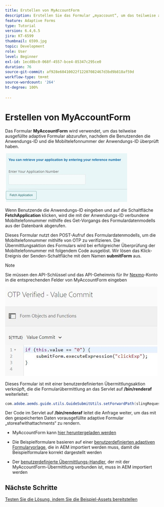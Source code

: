 ```yaml
---
title: Erstellen von MyAccountForm
description: Erstellen Sie das Formular „myaccount“, um das teilweise ausgefüllte Formular bei erfolgreicher Überprüfung der Anwendungs-ID und Telefonnummer abzurufen.
feature: Adaptive Forms
type: Tutorial
version: 6.4,6.5
jira: KT-6599
thumbnail: 6599.jpg
topic: Development
role: User
level: Beginner
exl-id: 1ecd8bc0-068f-4557-bce4-85347c295ce0
duration: 76
source-git-commit: af928e60410022f12207082467d3bd9b818af59d
workflow-type: tm+mt
source-wordcount: '264'
ht-degree: 100%

---
```


# Erstellen von MyAccountForm

Das Formular **MyAccountForm** wird verwendet, um das teilweise ausgefüllte adaptive Formular abzurufen, nachdem die Benutzenden die Anwendungs-ID und die Mobiltelefonnummer der Anwendungs-ID überprüft haben.

![Mein Kontoformular](assets/6599.JPG)

Wenn Benutzende die Anwendungs-ID eingeben und auf die Schaltfläche **FetchApplication** klicken, wird die mit der Anwendungs-ID verbundene Mobiltelefonnummer mithilfe des Get-Vorgangs des Formulardatenmodells aus der Datenbank abgerufen.

Dieses Formular nutzt den POST-Aufruf des Formulardatenmodells, um die Mobiltelefonnummer mithilfe von OTP zu verifizieren. Die Übermittlungsaktion des Formulars wird bei erfolgreicher Überprüfung der Mobiltelefonnummer mit folgendem Code ausgelöst. Wir lösen das Klick-Ereignis der Senden-Schaltfläche mit dem Namen **submitForm** aus.

>[!NOTE]
> Sie müssen den API-Schlüssel und das API-Geheimnis für Ihr [Nexmo](https://dashboard.nexmo.com/)-Konto in die entsprechenden Felder von MyAccountForm eingeben

![trigger-submit](assets/trigger-submit.JPG)



Dieses Formular ist mit einer benutzerdefinierten Übermittlungsaktion verknüpft, die die Formularübermittlung an das Servlet auf **/bin/renderaf** weiterleitet:

```java
com.adobe.aemds.guide.utils.GuideSubmitUtils.setForwardPath(slingRequest,"/bin/renderaf",null,null);
```

Der Code im Servlet auf **/bin/renderaf** leitet die Anfrage weiter, um das mit den gespeicherten Daten vorausgefüllte adaptive Formular „storeafwithattachments“ zu rendern.


* MyAccountForm kann [hier heruntergeladen werden](assets/my-account-form.zip)

* Die Beispielformulare basieren auf einer [benutzerdefinierten adaptiven Formularvorlage](assets/custom-template-with-page-component.zip), die in AEM importiert werden muss, damit die Beispielformulare korrekt dargestellt werden

* Der [benutzerdefinierte Übermittlungs-Handler](assets/custom-submit-my-account-form.zip), der mit der MyAccountForm-Übermittlung verbunden ist, muss in AEM importiert werden

## Nächste Schritte

[Testen Sie die Lösung, indem Sie die Beispiel-Assets bereitstellen](./deploy-this-sample.md)
